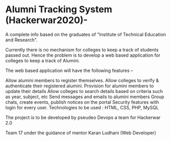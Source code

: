 # Alumni Tracking System (Hackerwar2020)-
  A complete info based on the graduates of "Institute of Technical Education and Research".
  
 Currently there is no mechanism for colleges to keep a track of students passed out. Hence the problem is to develop a web based application for colleges to keep a track of Alumini.

The web based application will have the following features –

Allow alumini members to register themselves.
Allow colleges to verify & authenticate their registered alumini.
Provision for alumini members to update their details
Allow colleges to search details based on criteria such as year, subject, etc
Send messages and emails to alumini members
Group chats, create events, publish notices on the portal
Security features with login for every user.
Technologies to be used : HTML, CSS, PHP, MySQL

The project is to be developed by pseudeo Devops a team for Hackerwar 2.0

Team 17 under the guidance of mentor Karan Ludhani (Web Developer)
  
